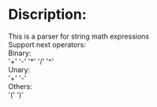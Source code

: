 # Discription:  
This is a parser for string math expressions  
Support next operators:  
Binary:  
'+' '-' '*' '/' '^'  
Unary:  
'+'  '-'  
Others:  
'(' ')'

